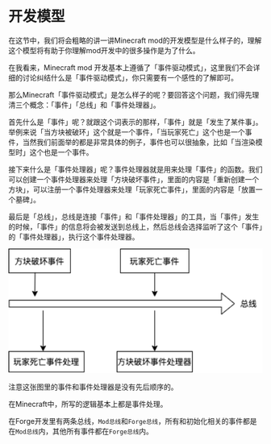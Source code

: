 # 开发模型

在这节中，我们将会粗略的讲一讲Minecraft mod的开发模型是什么样子的，理解这个模型将有助于你理解mod开发中的很多操作是为了什么。

在我看来，Minecraft mod 开发基本上遵循了「事件驱动模式」，这里我们不会详细的讨论纠结什么是「事件驱动模式」，你只需要有一个感性的了解即可。

那么Minecraft「事件驱动模式」是怎么样子的呢？要回答这个问题，我们得先理清三个概念：「事件」「总线」和「事件处理器」。

首先什么是「事件」呢？就跟这个词表示的那样，「事件」就是「发生了某件事」。举例来说「当方块被破环」这个就是一个事件，「当玩家死亡」这个也是一个事件，当然我们前面举的都是非常具体的例子，事件也可以很抽象，比如「当渲染模型时」这个也是一个事件。

接下来什么是「事件处理器」呢？事件处理器就是用来处理「事件」的函数。我们可以创建一个事件处理器来处理「方块破坏事件」，里面的内容是「重新创建一个方块」，可以注册一个事件处理器来处理「玩家死亡事件」，里面的内容是「放置一个墓碑」。

最后是「总线」，总线是连接「事件」和「事件处理器」的工具，当「事件」发生的时候，「事件」的信息将会被发送到总线上，然后总线会选择监听了这个「事件」的「事件处理器」，执行这个事件处理器。

<img src="developmentmodel.assets/Untitled Diagram.png" alt="Untitled Diagram" style="zoom:150%;" />

注意这张图里的事件和事件处理器是没有先后顺序的。

在Minecraft中，所写的逻辑基本上都是事件处理。

在Forge开发里有两条总线，`Mod总线`和`Forge总线`，所有和初始化相关的事件都是在`Mod总线`内，其他所有事件都在`Forge总线`内。